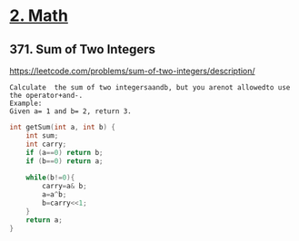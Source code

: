 # [2. Math](math.md)

## 371. Sum of Two Integers
https://leetcode.com/problems/sum-of-two-integers/description/

    Calculate  the sum of two integersaandb, but you arenot allowedto use the operator+and-.
    Example:
    Given a= 1 and b= 2, return 3.


```c
int getSum(int a, int b) {
    int sum; 
    int carry;
    if (a==0) return b;
    if (b==0) return a;
    
    while(b!=0){    
        carry=a& b;
        a=a^b;
        b=carry<<1;
    }
    return a;
}
```
